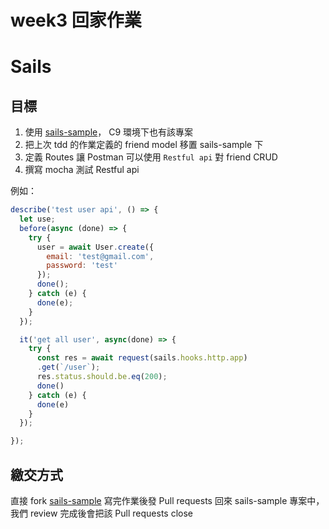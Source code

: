 # week3 回家作業

# Sails
## 目標

1. 使用 [sails-sample](https://github.com/trunk-studio/sails-sample)， C9 環境下也有該專案
2. 把上次 tdd 的作業定義的 friend model 移置 sails-sample 下
3. 定義 Routes 讓 Postman 可以使用 `Restful api` 對 friend CRUD
4. 撰寫 mocha 測試 Restful api

例如：
```javascript
describe('test user api', () => {
  let use;
  before(async (done) => {
    try {
      user = await User.create({
        email: 'test@gmail.com',
        password: 'test'
      });
      done();
    } catch (e) {
      done(e);
    }
  });

  it('get all user', async(done) => {
    try {
      const res = await request(sails.hooks.http.app)
      .get(`/user`);
      res.status.should.be.eq(200);
      done()
    } catch (e) {
      done(e)
    }
  });

});
```

## 繳交方式
直接 fork  [sails-sample](https://github.com/trunk-studio/sails-sample) 寫完作業後發 Pull requests 回來 sails-sample 專案中，我們 review 完成後會把該 Pull requests close
